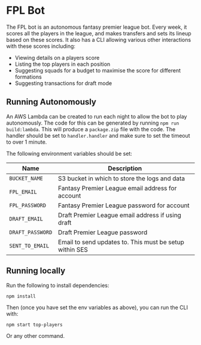 # FPL Bot

The FPL bot is an autonomous fantasy premier league bot. Every week, it scores all the players in the league,
and makes transfers and sets its lineup based on these scores. It also has a CLI allowing various other 
interactions with these scores including:
* Viewing details on a players score
* Listing the top players in each position
* Suggesting squads for a budget to maximise the score for different formations
* Suggesting transactions for draft mode

## Running Autonomously

An AWS Lambda can be created to run each night to allow the bot to play autonomously. The code for this
can be generated by running `npm run build:lambda`. This will produce a `package.zip` file with the code. The handler should be set to `handler.handler` and make
sure to set the timeout to over 1 minute.

The following environment variables should be set:

| Name             | Description                                             |
| ---------------- | ------------------------------------------------------- |
| `BUCKET_NAME`    | S3 bucket in which to store the logs and data           |
| `FPL_EMAIL`      | Fantasy Premier League email address for account        |
| `FPL_PASSWORD`   | Fantasy Premier League password for account             |
| `DRAFT_EMAIL`    | Draft Premier League email address if using draft       |
| `DRAFT_PASSWORD` | Draft Premier League password                           |
| `SENT_TO_EMAIL`  | Email to send updates to. This must be setup within SES |

## Running locally

Run the following to install dependencies:
```
npm install
```

Then (once you have set the env variables as above), you can run the CLI with:
```
npm start top-players
```
Or any other command.
